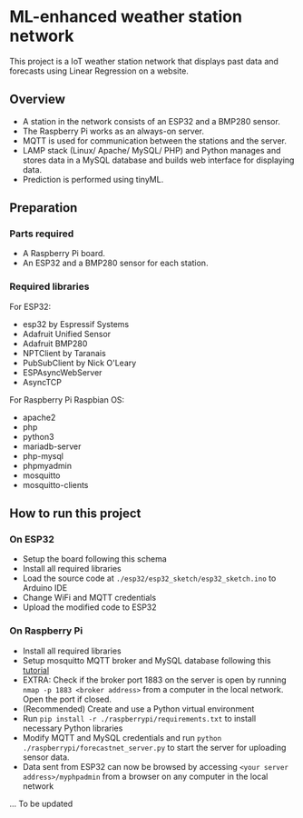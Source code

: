 # ML-enhanced weather station network

This project is a IoT weather station network that displays past data and forecasts using Linear Regression on a website.

## Overview
- A station in the network consists of an ESP32 and a BMP280 sensor.
- The Raspberry Pi works as an always-on server.
- MQTT is used for communication between the stations and the server.
- LAMP stack (Linux/ Apache/ MySQL/ PHP) and Python manages and stores data in a MySQL database and builds web interface for displaying data.
- Prediction is performed using tinyML.

## Preparation
### Parts required
- A Raspberry Pi board.
- An ESP32 and a BMP280 sensor for each station.

### Required libraries
For ESP32:
- esp32 by Espressif Systems
- Adafruit Unified Sensor
- Adafruit BMP280
- NPTClient by Taranais
- PubSubClient by Nick O'Leary
- ESPAsyncWebServer
- AsyncTCP

For Raspberry Pi Raspbian OS:
- apache2
- php
- python3
- mariadb-server
- php-mysql
- phpmyadmin
- mosquitto
- mosquitto-clients

## How to run this project
### On ESP32
- Setup the board following this schema
- Install all required libraries
- Load the source code at ```./esp32/esp32_sketch/esp32_sketch.ino``` to Arduino IDE
- Change WiFi and MQTT credentials
- Upload the modified code to ESP32

### On Raspberry Pi
- Install all required libraries
- Setup mosquitto MQTT broker and MySQL database following this [tutorial](https://randomnerdtutorials.com/raspberry-pi-apache-mysql-php-lamp-server/)
- EXTRA: Check if the broker port 1883 on the server is open by running ```nmap -p 1883 <broker address>``` from a computer in the local network. Open the port if closed.
- (Recommended) Create and use a Python virtual environment
- Run ```pip install -r ./raspberrypi/requirements.txt``` to install necessary Python libraries
- Modify MQTT and MySQL credentials and run ```python ./raspberrypi/forecastnet_server.py``` to start the server for uploading sensor data. 
- Data sent from ESP32 can now be browsed by accessing ```<your server address>/myphpadmin``` from a browser on any computer in the local network

... To be updated

